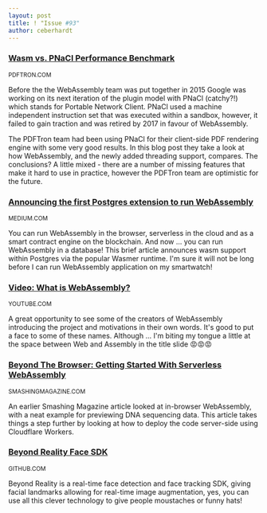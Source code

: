 ```yaml
---
layout: post
title: ! "Issue #93"
author: ceberhardt
---
```


### [Wasm vs. PNaCl Performance Benchmark](https://www.pdftron.com/blog/wasm/wasm-vs-pnacl/)

<small>PDFTRON.COM</small>

Before the the WebAssembly team was put together in 2015 Google was working on its next iteration of the plugin model with PNaCl (catchy?!) which stands for Portable Network Client. PNaCl used a machine independent instruction set that was executed within a sandbox, however, it failed to gain traction and was retired by 2017 in favour of WebAssembly.

The PDFTron team had been using PNaCl for their client-side PDF rendering engine with some very good results. In this blog post they take a look at how WebAssembly, and the newly added threading support, compares. The conclusions? A little mixed - there are a number of missing features that make it hard to use in practice, however the PDFTron team are optimistic for the future.

### [Announcing the first Postgres extension to run WebAssembly](https://medium.com/wasmer/announcing-the-first-postgres-extension-to-run-webassembly-561af2cfcb1)

<small>MEDIUM.COM</small>

You can run WebAssembly in the browser, serverless in the cloud and as a smart contract engine on the blockchain. And now ... you can run WebAssembly in a database! This brief article announces wasm support within Postgres via the popular Wasmer runtime. I'm sure it will not be long before I can run WebAssembly application on my smartwatch!

### [Video: What is WebAssembly?](https://www.youtube.com/watch?v=fvkIQfRZ-Y0)

<small>YOUTUBE.COM</small>

A great opportunity to see some of the creators of WebAssembly introducing the project and motivations in their own words. It's good to put a face to some of these names. Although ... I'm biting my tongue a little at the space between Web and Assembly in the title slide 😡😡😡

### [Beyond The Browser: Getting Started With Serverless WebAssembly](https://www.smashingmagazine.com/2019/08/beyond-browser-serverless-webassembly/)

<small>SMASHINGMAGAZINE.COM</small>

An earlier Smashing Magazine article looked at in-browser WebAssembly, with a neat example for previewing DNA sequencing data. This article takes things a step further by looking at how to deploy the code server-side using Cloudflare Workers.

### [Beyond Reality Face SDK](https://github.com/Tastenkunst/brfv5-browser)

<small>GITHUB.COM</small>

Beyond Reality is a real-time face detection and face tracking SDK, giving facial landmarks allowing for real-time image augmentation, yes, you can use all this clever technology to give people moustaches or funny hats!
